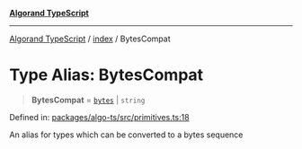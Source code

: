 [**Algorand TypeScript**](../../README.md)

***

[Algorand TypeScript](../../modules.md) / [index](../README.md) / BytesCompat

# Type Alias: BytesCompat

> **BytesCompat** = [`bytes`](bytes.md) \| `string`

Defined in: [packages/algo-ts/src/primitives.ts:18](https://github.com/algorandfoundation/puya-ts/blob/main/packages/algo-ts/src/primitives.ts#L18)

An alias for types which can be converted to a bytes sequence
